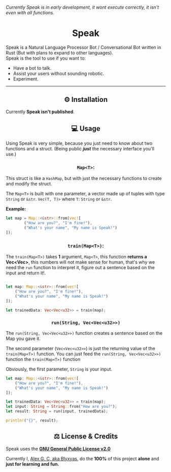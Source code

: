 ###### Currently Speak is in early development, it wont execute correctly, it isn't even with all functions.
<h1 align=center> Speak </h1>
Speak is a Natural Language Processor Bot / Conversational Bot written in Rust (But with plans to expand to other languages).<br>
Speak is the tool to use if you want to:

* Have a bot to talk.
* Assist your users without sounding robotic.
* Experiment.

---
<h2 align=center> ⚙️ Installation </h2>

Currently **Speak isn't published**.

<h2 align=center> 💻 Usage </h2>

Using Speak is very simple, because you just need to know about two functions and a struct. (Being public ***just*** the necessary interface you'll use.)

<h3 align=center>

`Map<T>`:
</h3>

This struct is like a `HashMap`, but with just the necessary functions to create and modify the struct.

The `Map<T>` is built with one parameter, a vector made up of tuples with type `String` or `&str`. `Vec(T, T)>` where `T`: `String` or `&str`.

**Example:**

```Rust
let map = Map::<&str>::from(vec![
        ("How are you?", "I'm fine!"),
        ("What's your name", "My name is Speak!")
]);
```

<h3 align=center> 

`train(Map<T>)`: 

</h3>

The `train(Map<T>)` takes **1** argument, `Map<T>`, this function **returns a Vec<Vec<u32>>**, this numbers will not make sense for human, that's why we need the `run` function to interpret it, figure out a sentence based on the input and return it!.

```Rust

let map: Map::<&str>::from(vec![
    ("How are you?", "I'm fine!"),
    ("What's your name", "My name is Speak!")
]);

let trainedData: Vec<Vec<u32>> = train(map);
```

<h3 align=center>

`run(String, Vec<Vec<u32>>)`

</h3>

The `run(String, Vec<Vec<u32>>)` function creates a sentence based on the Map you gave it.

The second parameter (`Vec<Vec<u32>>`) is just the returning value of the `train(Map<T>)` function. You can just feed the `run(String, Vec<Vec<u32>>)` function the `train(Map<T>)` function

Obviously, the first parameter, `String` is your input.

```Rust
let map: Map::<&str>::from(vec![
    ("How are you?", "I'm fine!"),
    ("What's your name", "My name is Speak!")
]);

let trainedData: Vec<Vec<u32>> = train(map);
let input: String = String::from("How are you?");
let result: String = run(input, trainedData);

println!("{}", result);
```

<h2 align=center> ⚖️ License & Credits</h2>

Speak uses the [**GNU General Public License v2.0**](https://github.com/SpeakML/speak/blob/current/LICENSE/)

Currently I, [Alex G. C, aka Blyxyas](https://github.com/blyxyas), do the **100%** of this project **alone** and **just for learning and fun.**
